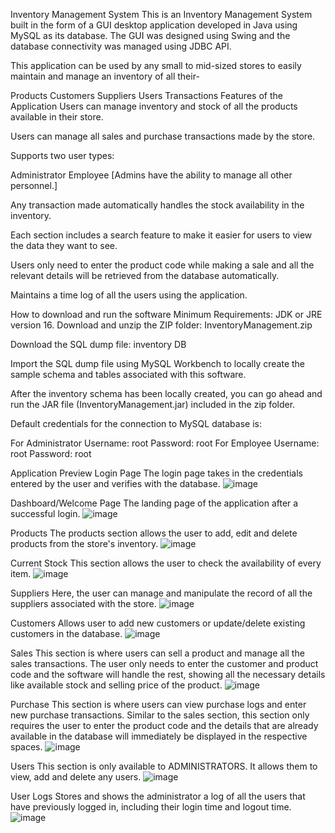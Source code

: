 Inventory Management System
This is an Inventory Management System built in the form of a GUI desktop application developed in Java using MySQL as its database. The GUI was designed using Swing and the database connectivity was managed using JDBC API.

This application can be used by any small to mid-sized stores to easily maintain and manage an inventory of all their-

Products
Customers
Suppliers
Users
Transactions
Features of the Application
Users can manage inventory and stock of all the products available in their store.

Users can manage all sales and purchase transactions made by the store.

Supports two user types:

Administrator
Employee
[Admins have the ability to manage all other personnel.]

Any transaction made automatically handles the stock availability in the inventory.

Each section includes a search feature to make it easier for users to view the data they want to see.

Users only need to enter the product code while making a sale and all the relevant details will be retrieved from the database automatically.

Maintains a time log of all the users using the application.

How to download and run the software
Minimum Requirements: JDK or JRE version 16.
Download and unzip the ZIP folder: InventoryManagement.zip

Download the SQL dump file: inventory DB

Import the SQL dump file using MySQL Workbench to locally create the sample schema and tables associated with this software.

After the inventory schema has been locally created, you can go ahead and run the JAR file (InventoryManagement.jar) included in the zip folder.

Default credentials for the connection to MySQL database is:

For Administrator
Username: root
Password: root
For Employee
Username: root
Password: root

Application Preview
Login Page
The login page takes in the credentials entered by the user and verifies with the database.
![image](https://github.com/anshikasaini12/Inventory-Management-System-Repository/assets/168024540/05ea36cb-79a8-4e94-99bf-bae0d295f49b)

Dashboard/Welcome Page
The landing page of the application after a successful login.
![image](https://github.com/anshikasaini12/Inventory-Management-System-Repository/assets/168024540/7a781a68-4046-4b18-be8f-0f45154ef2e6)

Products
The products section allows the user to add, edit and delete products from the store's inventory.
![image](https://github.com/anshikasaini12/Inventory-Management-System-Repository/assets/168024540/bdeb362e-2d35-4b5d-8d4e-7f9e1d1240d7)

Current Stock
This section allows the user to check the availability of every item.
![image](https://github.com/anshikasaini12/Inventory-Management-System-Repository/assets/168024540/a611c0a7-806e-4893-81d1-c72590b89b15)

Suppliers
Here, the user can manage and manipulate the record of all the suppliers associated with the store.
![image](https://github.com/anshikasaini12/Inventory-Management-System-Repository/assets/168024540/6e825a2f-6658-4246-a2f0-0c6b65ec48db)

Customers
Allows user to add new customers or update/delete existing customers in the database.
![image](https://github.com/anshikasaini12/Inventory-Management-System-Repository/assets/168024540/6bcff1d3-098f-4b2d-9dbb-51abd2c2476c)

Sales
This section is where users can sell a product and manage all the sales transactions. The user only needs to enter the customer and product code and the software will handle the rest, showing all the necessary details like available stock and selling price of the product.
![image](https://github.com/anshikasaini12/Inventory-Management-System-Repository/assets/168024540/e6b46e8b-f741-4efe-8722-bfda94a05975)

Purchase
This section is where users can view purchase logs and enter new purchase transactions. Similar to the sales section, this section only requires the user to enter the product code and the details that are already available in the database will immediately be displayed in the respective spaces.
![image](https://github.com/anshikasaini12/Inventory-Management-System-Repository/assets/168024540/f77d5539-1032-4176-b6fe-91ec76e5e83d)

Users
This section is only available to ADMINISTRATORS. It allows them to view, add and delete any users.
![image](https://github.com/anshikasaini12/Inventory-Management-System-Repository/assets/168024540/e716a584-3cfb-4fa8-843a-8a78315d9ae0)

User Logs
Stores and shows the administrator a log of all the users that have previously logged in, including their login time and logout time.
![image](https://github.com/anshikasaini12/Inventory-Management-System-Repository/assets/168024540/41cc798f-0118-4630-8f71-d06b7befca57)










